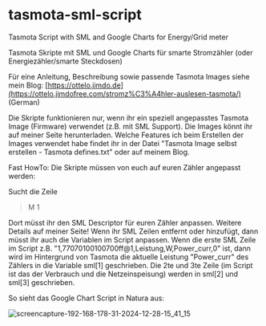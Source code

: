 # tasmota-sml-script
Tasmota Script with SML and Google Charts for Energy/Grid meter 

Tasmota Skripte mit SML und Google Charts für smarte Stromzähler (oder Energiezähler/smarte Steckdosen)

Für eine Anleitung, Beschreibung sowie passende Tasmota Images siehe mein Blog:
[https://ottelo.jimdo.de](https://ottelo.jimdofree.com/stromz%C3%A4hler-auslesen-tasmota/) (German)

Die Skripte funktionieren nur, wenn ihr ein speziell angepasstes Tasmota Image (Firmware) verwendet (z.B. mit SML Support). Die Images könnt ihr auf meiner Seite herunterladen. Welche Features ich beim Erstellen der Images verwendet habe findet ihr in der Datei "Tasmota Image selbst erstellen - Tasmota defines.txt" oder auf meinem Blog.

Fast HowTo:
Die Skripte müssen von euch auf euren Zähler angepasst werden:

Sucht die Zeile
>M 1

Dort müsst ihr den SML Descriptor für euren Zähler anpassen. Weitere Details auf meiner Seite!
Wenn ihr SML Zeilen entfernt oder hinzufügt, dann müsst ihr auch die Variablen im Script anpassen. Wenn die erste SML Zeile im Script z.B. "1,77070100100700ff@1,Leistung,W,Power_curr,0" ist, dann wird im Hintergrund von Tasmota die aktuelle Leistung "Power_curr" des Zählers in die Variable sml[1] geschrieben. Die 2te und 3te Zeile (im Script ist das der Verbrauch und die Netzeinspeisung) werden in sml[2] und sml[3] geschrieben.

So sieht das Google Chart Script in Natura aus:

![screencapture-192-168-178-31-2024-12-28-15_41_15](https://github.com/user-attachments/assets/cc1d8a8f-62c9-4609-839c-d90ff3d4c089)
